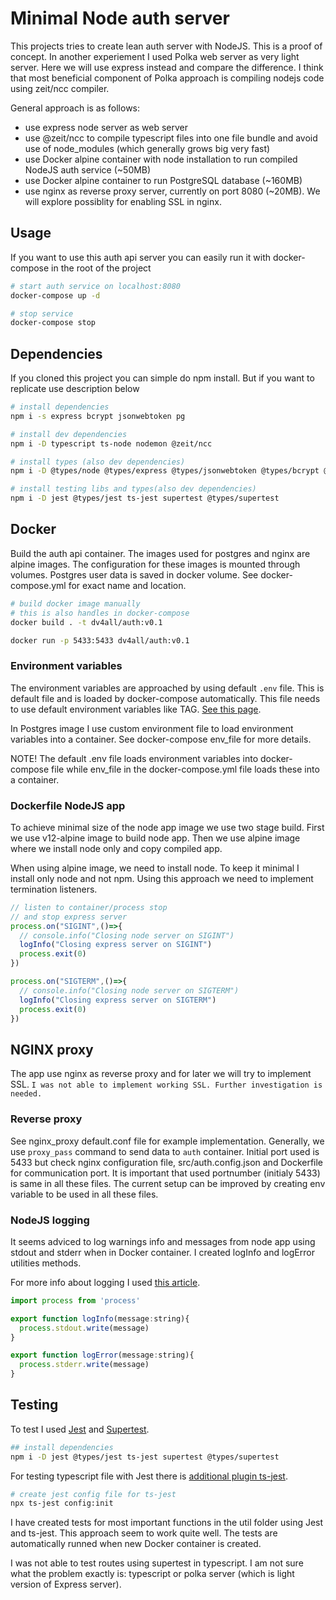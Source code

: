 # Minimal Node auth server

This projects tries to create lean auth server with NodeJS. This is a proof of concept. In another experiement I used Polka web server as very light server. Here we will use express instead and compare the difference. I think that most beneficial component of Polka approach is compiling nodejs code using zeit/ncc compiler.

General approach is as follows:

- use express node server as web server
- use @zeit/ncc to compile typescript files into one file bundle and avoid use of node_modules (which generally grows big very fast)
- use Docker alpine container with node installation to run compiled NodeJS auth service (~50MB)
- use Docker alpine container to run PostgreSQL database (~160MB)
- use nginx as reverse proxy server, currently on port 8080 (~20MB). We will explore possiblity for enabling SSL in nginx.

## Usage

If you want to use this auth api server you can easily run it with docker-compose in the root of the project

```bash
# start auth service on localhost:8080
docker-compose up -d

# stop service
docker-compose stop

```

## Dependencies

If you cloned this project you can simple do npm install. But if you want to replicate use description below

```bash
# install dependencies
npm i -s express bcrypt jsonwebtoken pg

# install dev dependencies
npm i -D typescript ts-node nodemon @zeit/ncc

# install types (also dev dependencies)
npm i -D @types/node @types/express @types/jsonwebtoken @types/bcrypt @types/pg

# install testing libs and types(also dev dependencies)
npm i -D jest @types/jest ts-jest supertest @types/supertest

```

## Docker

Build the auth api container. The images used for postgres and nginx are alpine images. The configuration for these images is mounted through volumes. Postgres user data is saved in docker volume. See docker-compose.yml for exact name and location.

```bash
# build docker image manually
# this is also handles in docker-compose
docker build . -t dv4all/auth:v0.1

docker run -p 5433:5433 dv4all/auth:v0.1

```

### Environment variables

The environment variables are approached by using default `.env` file. This is default file and is loaded by docker-compose automatically. This file needs to use default environment variables like TAG. [See this page](https://docs.docker.com/compose/environment-variables/#/the-envfile-configuration-option).

In Postgres image I use custom environment file to load environment variables into a container. See docker-compose env_file for more details.

NOTE! The default .env file loads environment variables into docker-compose file while env_file in the docker-compose.yml file loads these into a container.

### Dockerfile NodeJS app

To achieve minimal size of the node app image we use two stage build. First we use v12-alpine image to build node app. Then we use alpine image where we install node only and copy compiled app.

When using alpine image, we need to install node. To keep it minimal I install only node and not npm. Using this approach we need to implement termination listeners.

```javascript
// listen to container/process stop
// and stop express server
process.on("SIGINT",()=>{
  // console.info("Closing node server on SIGINT")
  logInfo("Closing express server on SIGINT")
  process.exit(0)
})

process.on("SIGTERM",()=>{
  // console.info("Closing node server on SIGTERM")
  logInfo("Closing express server on SIGTERM")
  process.exit(0)
})
```

## NGINX proxy

The app use nginx as reverse proxy and for later we will try to implement SSL.
`I was not able to implement working SSL. Further investigation is needed.`

### Reverse proxy

See nginx_proxy default.conf file for example implementation. Generally, we use `proxy_pass` command to send data to `auth` container. Initial port used is 5433 but check nginx configuration file, src/auth.config.json and Dockerfile for communication port. It is important that used portnumber (initialy 5433) is same in all these files. The current setup can be improved by creating env variable to be used in all these files.

### NodeJS logging

It seems adviced to log warnings info and messages from node app using stdout and stderr when in Docker container. I created logInfo and logError utilities methods.

For more info about logging I used [this article](https://medium.com/better-programming/docker-for-node-js-in-production-b9dc0e9e48e0).

```javascript
import process from 'process'

export function logInfo(message:string){
  process.stdout.write(message)
}

export function logError(message:string){
  process.stderr.write(message)
}

```

## Testing

To test I used [Jest](https://jestjs.io/docs/en/getting-started) and [Supertest](https://www.npmjs.com/package/supertest).

```bash
## install dependencies
npm i -D jest @types/jest ts-jest supertest @types/supertest
```

For testing typescript file with Jest there is [additional plugin ts-jest](https://kulshekhar.github.io/ts-jest/user/install).

```bash
# create jest config file for ts-jest
npx ts-jest config:init
```

I have created tests for most important functions in the util folder using Jest and ts-jest. This approach seem to work quite well. The tests are automatically runned when new Docker container is created.

I was not able to test routes using supertest in typescript. I am not sure what the problem exactly is: typescript or polka server (which is light version of Express server).
